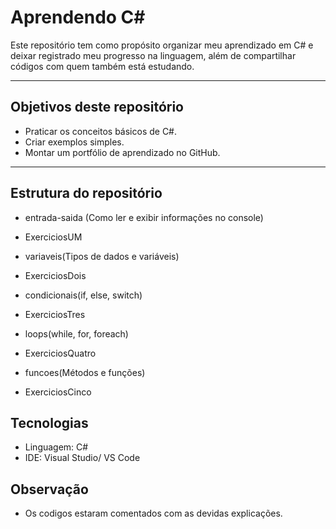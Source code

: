 # Aprendendo C#
Este repositório tem como propósito organizar meu aprendizado em C# e deixar registrado meu progresso na linguagem, além de compartilhar códigos com quem também está estudando. 

---

## Objetivos deste repositório
- Praticar os conceitos básicos de C#.
- Criar exemplos simples.
- Montar um portfólio de aprendizado no GitHub.

---

## Estrutura do repositório
- entrada-saida (Como ler e exibir informações no console)
* ExerciciosUM
- variaveis(Tipos de dados e variáveis)
* ExerciciosDois
- condicionais(if, else, switch)
* ExerciciosTres
- loops(while, for, foreach)
* ExerciciosQuatro
- funcoes(Métodos e funções)
* ExerciciosCinco

## Tecnologias
- Linguagem: C#
- IDE: Visual Studio/ VS Code

## Observação
- Os codigos estaram comentados com as devidas explicações.



